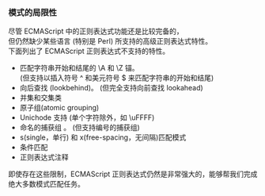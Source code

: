 ### 模式的局限性

尽管 ECMAScript 中的正则表达式功能还是比较完备的，  
但仍然缺少某些语言 (特别是 Perl) 所支持的高级正则表达式特性。  
下面列出了 ECMAScript 正则表达式不支持的特性。

 - 匹配字符串开始和结尾的 \A 和 \Z 锚。    
 	(但支持以插入符号 ^ 和美元符号 $ 来匹配字符串的开始和结尾)
 - 向后查找 (lookbehind)。  (但完全支持向前查找 lookahead)
 - 并集和交集类
 - 原子组(atomic grouping)
 - Unichode 支持 (单个字符除外，如 \uFFFF)
 - 命名的捕获组  。 (但支持编号的捕获组)
 - s(single，单行) 和 x(free-spacing，无间隔)匹配模式
 - 条件匹配
 - 正则表达式注释

即使存在这些限制，ECMAScript 正则表达式仍然是非常强大的，能够帮我们完成绝大多数模式匹配任务。 
